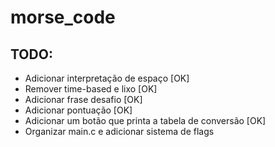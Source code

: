 # morse_code

## TODO:

- Adicionar interpretação de espaço [OK]
- Remover time-based e lixo [OK]
- Adicionar frase desafio [OK]
- Adicionar pontuação [OK]
- Adicionar um botão que printa a tabela de conversão [OK]
- Organizar main.c e adicionar sistema de flags
